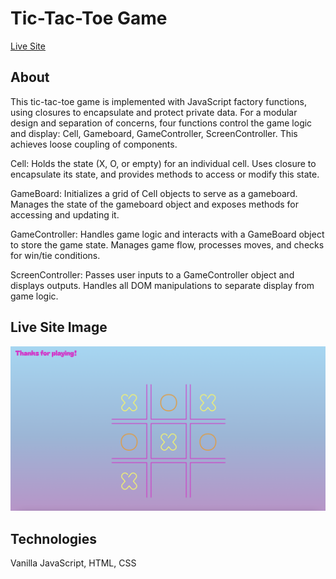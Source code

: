 # Tic-Tac-Toe Game

[Live Site](https://monikachris.github.io/tic-tac-toe/)

## About

This tic-tac-toe game is implemented with JavaScript factory functions, using closures to encapsulate and protect private data. For a modular design and separation of concerns, four functions control the game logic and display: Cell, Gameboard, GameController, ScreenController. This achieves loose coupling of components.

Cell: Holds the state (X, O, or empty) for an individual cell. Uses closure to encapsulate its state, and provides methods to access or modify this state.

GameBoard: Initializes a grid of Cell objects to serve as a gameboard. Manages the state of the gameboard object and exposes methods for accessing and updating it.

GameController: Handles game logic and interacts with a GameBoard object to store the game state. Manages game flow, processes moves, and checks for win/tie conditions.

ScreenController: Passes user inputs to a GameController object and displays outputs. Handles all DOM manipulations to separate display from game logic.

## Live Site Image

![Site image](images/siteImage.png)

## Technologies

Vanilla JavaScript, HTML, CSS
